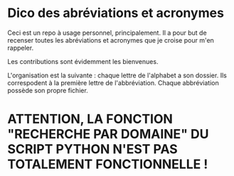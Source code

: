 # Dico des abréviations et acronymes

Ceci est un repo à usage personnel, principalement. Il a pour but de recenser toutes les abréviations et acronymes que je croise pour m'en rappeler.

Les contributions sont évidemment les bienvenues.

L'organisation est la suivante : chaque lettre de l'alphabet a son dossier. Ils correspodent à la première lettre de l'abbréviation. Chaque abbréviation possède son propre fichier.

# **ATTENTION, LA FONCTION "RECHERCHE PAR DOMAINE" DU SCRIPT PYTHON N'EST PAS TOTALEMENT FONCTIONNELLE !**
